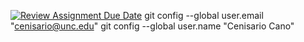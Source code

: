 [![Review Assignment Due Date](https://classroom.github.com/assets/deadline-readme-button-22041afd0340ce965d47ae6ef1cefeee28c7c493a6346c4f15d667ab976d596c.svg)](https://classroom.github.com/a/SruxiAdX)
git config --global user.email "cenisario@unc.edu"
git config --global user.name "Cenisario Cano"